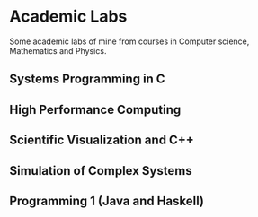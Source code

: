 # Academic Labs
Some academic labs of mine from courses in Computer science, Mathematics and Physics.

## Systems Programming in C

## High Performance Computing

## Scientific Visualization and C++

## Simulation of Complex Systems

## Programming 1 (Java and Haskell)
